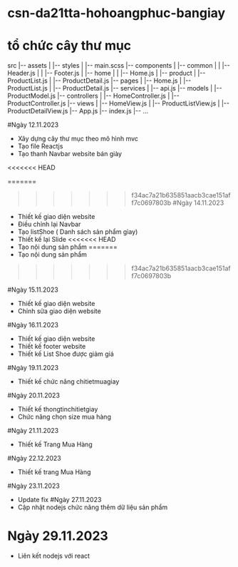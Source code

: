 # csn-da21tta-hohoangphuc-bangiay
# tổ chức cây thư mục 
src
|-- assets
|   |-- styles
|       |-- main.scss
|-- components
|   |-- common
|   |   |-- Header.js
|   |   |-- Footer.js
|   |-- home
|   |   |-- Home.js
|   |-- product
|       |-- ProductList.js
|       |-- ProductDetail.js
|-- pages
|   |-- Home.js
|   |-- ProductList.js
|   |-- ProductDetail.js
|-- services
|   |-- api.js
|-- models
|   |-- ProductModel.js
|-- controllers
|   |-- HomeController.js
|   |-- ProductController.js
|-- views
|   |-- HomeView.js
|   |-- ProductListView.js
|   |-- ProductDetailView.js
|-- App.js
|-- index.js
|-- ...


#Ngày 12.11.2023 

- Xây dựng cây thư mục theo mô hình mvc 
- Tạo file Reactjs 
- Tạo thanh Navbar website bán giày

<<<<<<< HEAD

=======
>>>>>>> f34ac7a21b635851aacb3cae151aff7c0697803b
#Ngày 14.11.2023
- Thiết kế giao diện website 
- Điều chỉnh lại Navbar
- Tạo listShoe ( Danh sách sản phẩm gìay)
- Thiết kế lại Slide
<<<<<<< HEAD
- Tạo nội dung sản phẩm
=======
- Tạo nội dung sản phẩm
>>>>>>> f34ac7a21b635851aacb3cae151aff7c0697803b

#Ngày 15.11.2023
- Thiết kế giao diện website
- Chỉnh sửa giao diện website

#Ngày 16.11.2023
- Thiết kế giao diện website
- Thiết kế footer website
- Thiết kế List Shoe được giảm giá

#Ngày 19.11.2023
- Thiết kế chức năng chitietmuagiay
  
#Ngày 20.11.2023
- Thiết kế thongtinchitietgiay
- Chức năng chọn size mua hàng
  
#Ngày 21.11.2023 
- Thiết kế Trang Mua Hàng
  
#Ngày 22.12.2023 
- Thiết kế trang Mua Hàng
  
#Ngày 23.11.2023
- Update fix
#Ngày 27.11.2023 
- Cập nhật nodejs chức năng thêm dữ liệu sản phẩm
# Ngày 29.11.2023
- Liên kết nodejs với react
